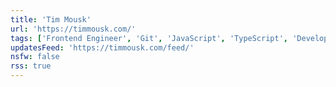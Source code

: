 ```yaml
---
title: 'Tim Mousk'
url: 'https://timmousk.com/'
tags: ['Frontend Engineer', 'Git', 'JavaScript', 'TypeScript', 'Developer']
updatesFeed: 'https://timmousk.com/feed/'
nsfw: false
rss: true
---
```

